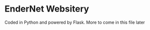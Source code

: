 EnderNet Websitery
==========


Coded in Python and powered by Flask.
More to come in this file later